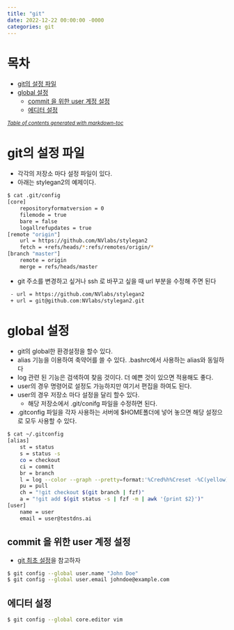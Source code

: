 ```yaml
---
title: "git"
date: 2022-12-22 00:00:00 -0000
categories: git 
---
```


# 목차
- [git의 설정 파일](#git-------)
- [global 설정](#global---)
  * [commit 을 위한 user 계정 설정](#commit------user------)
  * [에디터 설정](#------)

<small><i><a href='http://ecotrust-canada.github.io/markdown-toc/'>Table of contents generated with markdown-toc</a></i></small>


# git의 설정 파일
- 각각의 저장소 마다 설정 파일이 있다.
- 아래는 stylegan2의 예제이다.
```bash
$ cat .git/config
[core]
	repositoryformatversion = 0
	filemode = true
	bare = false
	logallrefupdates = true
[remote "origin"]
	url = https://github.com/NVlabs/stylegan2
	fetch = +refs/heads/*:refs/remotes/origin/*
[branch "master"]
	remote = origin
	merge = refs/heads/master
```
- git 주소를 변경하고 싶거나 ssh 로 바꾸고 싶을 때 url 부분을 수정해 주면 된다
```bash 
 - url = https://github.com/NVlabs/stylegan2
 + url = git@github.com:NVlabs/stylegan2.git
```

# global 설정
- git의 global한 환경설정을 할수 있다.
- alias 기능을 이용하여 축약어를 쓸 수 있다. .bashrc에서 사용하는 alias와 동일하다
- log 관련 된 기능은 검색하여 찾음 것이다. 더 예쁜 것이 있으면 적용해도 좋다.
- user의 경우 명령어로 설정도 가능하지만 여기서 편집을 하여도 된다.
- user의 경우 저장소 마다 설정을 달리 할수 있다. 
  - 해당 저장소에서 .git/conifg 파일을 수정하면 된다.
- .gitconfig 파일을 각자 사용하는 서버에 $HOME폴더에 넣어 놓으면 해당 설정으로 모두 사용할 수 있다.
```bash
$ cat ~/.gitconfig
[alias]
	st = status
	s = status -s
	co = checkout
	ci = commit
	br = branch
	l = log --color --graph --pretty=format:'%Cred%h%Creset -%C(yellow)%d%Creset %s %Cgreen(%cr)%C(bold blue)<%an>%Creset' --abbrev-commit
	pu = pull
	ch = "!git checkout $(git branch | fzf)"
	a = "!git add $(git status -s | fzf -m | awk '{print $2}')"
[user]
	name = user
	email = user@testdns.ai
```

## commit 을 위한 user 계정 설정
- [git 최초 설정](https://git-scm.com/book/ko/v2/%EC%8B%9C%EC%9E%91%ED%95%98%EA%B8%B0-Git-%EC%B5%9C%EC%B4%88-%EC%84%A4%EC%A0%95)을 참고하자
```bash
$ git config --global user.name "John Doe"
$ git config --global user.email johndoe@example.com
```
## 에디터 설정
```bash
$ git config --global core.editor vim
```


